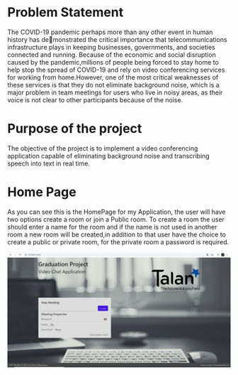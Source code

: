 # Problem Statement

The COVID-19 pandemic perhaps more than any other event in human history has demonstrated the critical importance that telecommunications infrastructure plays in keeping
businesses, governments, and societies connected and running. Because of the economic and
social disruption caused by the pandemic,millions of people being forced to stay home to
help stop the spread of COVID-19 and rely on video conferencing services for working from
home.However, one of the most critical weaknesses of these services is that they do not
eliminate background noise, which is a major problem in team meetings for users who live
in noisy areas, as their voice is not clear to other participants because of the noise.

#  Purpose of the project

The objective of the project is to implement a video conferencing application capable of
eliminating background noise and transcribing speech into text in real time.

# Home Page
As you can see this is the HomePage for my Application, the user will have two
options create a room or join a Public room. To create a room the user should enter a
name for the room and if the name is not used in another room a new room will be
created,in addition to that user have the choice to create a public or private room, for the
private room a password is required.

![alt text](https://github.com/Ahmed-Messlmani/PFE_TALAN/blob/main/web%20video%20conference/HomePage.png?raw=true)

